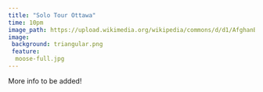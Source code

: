 ```yaml
---
title: "Solo Tour Ottawa"
time: 10pm
image_path: https://upload.wikimedia.org/wikipedia/commons/d/d1/AfghanBiscuit.jpg
image:
 background: triangular.png
 feature:
  moose-full.jpg
---
```

More info to be added!